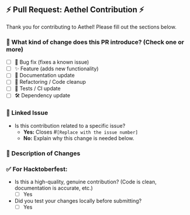 ## ⚡ Pull Request: Aethel Contribution ⚡

Thank you for contributing to Aethel! Please fill out the sections below.

### 🎯 What kind of change does this PR introduce? (Check one or more)

- [ ] 🐛 Bug fix (fixes a known issue)
- [ ] ✨ Feature (adds new functionality)
- [ ] 📝 Documentation update
- [ ] 🧹 Refactoring / Code cleanup
- [ ] 🧪 Tests / CI update
- [ ] 🛠️ Dependency update

### 🔗 Linked Issue

- Is this contribution related to a specific issue?
  - **Yes:** Closes #`[Replace with the issue number]`
  - **No:** Explain why this change is needed below.

### 📝 Description of Changes

<!-- Your detailed description here -->

### ✅ For Hacktoberfest:

- Is this a high-quality, genuine contribution? (Code is clean, documentation is accurate, etc.)
  - [ ] Yes
- Did you test your changes locally before submitting?
  - [ ] Yes

